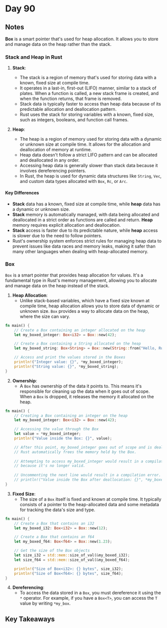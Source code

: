 # Day 90

## Notes

**Box** is a smart pointer that's used for heap allocation. It allows you to store and manage data on the heap rather than the stack.

### Stack and Heap in Rust

1. **Stack**:
   - The stack is a region of memory that's used for storing data with a known, fixed size at compile time.
   - It operates in a last-in, first-out (LIFO) manner, similar to a stack of plates. When a function is called, a new stack frame is created, and when the function returns, that frame is removed.
   - Stack data is typically faster to access than heap data because of its predictable allocation and deallocation pattern.
   - Rust uses the stack for storing variables with a known, fixed size, such as integers, booleans, and function call frames.

2. **Heap**:
   - The heap is a region of memory used for storing data with a dynamic or unknown size at compile time. It allows for the allocation and deallocation of memory at runtime.
   - Heap data doesn't follow a strict LIFO pattern and can be allocated and deallocated in any order.
   - Accessing heap data is generally slower than stack data because it involves dereferencing pointers.
   - In Rust, the heap is used for dynamic data structures like `String`, `Vec`, and custom data types allocated with `Box`, `Rc`, or `Arc`.

#### Key Differences

- **Stack** data has a known, fixed size at compile time, while **heap** data has a dynamic or unknown size.
- **Stack** memory is automatically managed, with data being allocated and deallocated in a strict order as functions are called and return. **Heap** memory requires explicit allocation and deallocation.
- **Stack** access is faster due to its predictable nature, while **heap** access is slower due to the need to follow pointers.
- Rust's ownership system enforces strict rules for managing heap data to prevent issues like data races and memory leaks, making it safer than many other languages when dealing with heap-allocated memory.

### Box

`Box` is a smart pointer that provides heap allocation for values. It's a fundamental type in Rust's memory management, allowing you to allocate and manage data on the heap instead of the stack.

1. **Heap Allocation**:
   - Unlike stack-based variables, which have a fixed size known at compile time, heap allocation allows you to store data of dynamic or unknown size. `Box` provides a way to allocate data on the heap, where the size can vary.

```rust
fn main() {
    // Create a Box containing an integer allocated on the heap
    let my_boxed_integer: Box<i32> = Box::new(42);

    // Create a Box containing a String allocated on the heap
    let my_boxed_string: Box<String> = Box::new(String::from("Hello, Rust!"));

    // Access and print the values stored in the Boxes
    println!("Integer value: {}", *my_boxed_integer);
    println!("String value: {}", *my_boxed_string);
}
```

2. **Ownership**:
   - A `Box` has ownership of the data it points to. This means it's responsible for cleaning up the data when it goes out of scope. When a `Box` is dropped, it releases the memory it allocated on the heap.

```rust
fn main() {
    // Creating a Box containing an integer on the heap
    let my_boxed_integer: Box<i32> = Box::new(42);

    // Accessing the value through the Box
    let value = *my_boxed_integer;
    println!("Value inside the Box: {}", value);

    // After this point, my_boxed_integer goes out of scope and is deallocated.
    // Rust automatically frees the memory held by the Box.
    
    // Attempting to access my_boxed_integer would result in a compilation error,
    // because it's no longer valid.
    
    // Uncommenting the next line would result in a compilation error.
    // println!("Value inside the Box after deallocation: {}", *my_boxed_integer);
}
```

3. **Fixed Size**:
   - The size of a `Box` itself is fixed and known at compile time. It typically consists of a pointer to the heap-allocated data and some metadata for tracking the data's size and type.

```rust
fn main() {
    // Create a Box that contains an i32
    let my_boxed_i32: Box<i32> = Box::new(12);

    // Create a Box that contains an f64
    let my_boxed_f64: Box<f64> = Box::new(1.23);

    // Get the size of the Box objects
    let size_i32 = std::mem::size_of_val(&my_boxed_i32);
    let size_f64 = std::mem::size_of_val(&my_boxed_f64);

    println!("Size of Box<i32>: {} bytes", size_i32);
    println!("Size of Box<f64>: {} bytes", size_f64);
}
```

4. **Dereferencing**:
   - To access the data stored in a `Box`, you must dereference it using the `*` operator. For example, if you have a `Box<T>`, you can access the `T` value by writing `*my_box`.


## Key Takeaways
